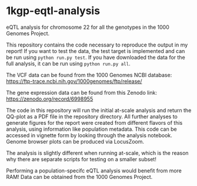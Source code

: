 # 1kgp-eqtl-analysis
eQTL analysis for chromosome 22 for all the genotypes in the 1000 Genomes Project.

This repository contains the code necessary to reproduce the output in my report! If you want to test the data, the test target is implemented and can be run using ```python run.py test```. If you have downloaded the data for the full analysis, it can be run using ```python run.py all```. 

The VCF data can be found from the 1000 Genomes NCBI database: https://ftp-trace.ncbi.nih.gov/1000genomes/ftp/release/

The gene expression data can be found from this Zenodo link: https://zenodo.org/record/6998955

The code in this repository will run the initial at-scale analysis and return the QQ-plot as a PDF file in the repository directory. All further analyses to generate figures for the report were created from different flavors of this analysis, using information like population metadata. This code can be accessed in vignette form by looking through the analysis notebook. Genome browser plots can be produced via LocusZoom.

The analysis is slightly different when running at-scale, which is the reason why there are separate scripts for testing on a smaller subset! 

Performing a population-specifc eQTL analysis would benefit from more RAM! Data can be obtained from the 1000 Genomes Project.


